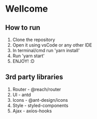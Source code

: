 # Wellcome

## How to run
1. Clone the repository
2. Open it using vsCode or any other IDE
3. In terminal/cmd run 'yarn install'
4. Run 'yarn start'
5. ENJOY! :D

## 3rd party libraries
1. Router - @reach/router
2. UI - antd
3. Icons - @ant-design/icons
4. Style - styled-components
5. Ajax - axios-hooks
